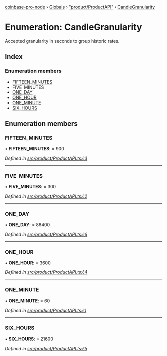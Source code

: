 [coinbase-pro-node](../README.md) › [Globals](../globals.md) › ["product/ProductAPI"](../modules/_product_productapi_.md) › [CandleGranularity](_product_productapi_.candlegranularity.md)

# Enumeration: CandleGranularity

Accepted granularity in seconds to group historic rates.

## Index

### Enumeration members

- [FIFTEEN_MINUTES](_product_productapi_.candlegranularity.md#fifteen_minutes)
- [FIVE_MINUTES](_product_productapi_.candlegranularity.md#five_minutes)
- [ONE_DAY](_product_productapi_.candlegranularity.md#one_day)
- [ONE_HOUR](_product_productapi_.candlegranularity.md#one_hour)
- [ONE_MINUTE](_product_productapi_.candlegranularity.md#one_minute)
- [SIX_HOURS](_product_productapi_.candlegranularity.md#six_hours)

## Enumeration members

### FIFTEEN_MINUTES

• **FIFTEEN_MINUTES**: = 900

_Defined in [src/product/ProductAPI.ts:63](https://github.com/bennyn/coinbase-pro-node/blob/0c3235f/src/product/ProductAPI.ts#L63)_

---

### FIVE_MINUTES

• **FIVE_MINUTES**: = 300

_Defined in [src/product/ProductAPI.ts:62](https://github.com/bennyn/coinbase-pro-node/blob/0c3235f/src/product/ProductAPI.ts#L62)_

---

### ONE_DAY

• **ONE_DAY**: = 86400

_Defined in [src/product/ProductAPI.ts:66](https://github.com/bennyn/coinbase-pro-node/blob/0c3235f/src/product/ProductAPI.ts#L66)_

---

### ONE_HOUR

• **ONE_HOUR**: = 3600

_Defined in [src/product/ProductAPI.ts:64](https://github.com/bennyn/coinbase-pro-node/blob/0c3235f/src/product/ProductAPI.ts#L64)_

---

### ONE_MINUTE

• **ONE_MINUTE**: = 60

_Defined in [src/product/ProductAPI.ts:61](https://github.com/bennyn/coinbase-pro-node/blob/0c3235f/src/product/ProductAPI.ts#L61)_

---

### SIX_HOURS

• **SIX_HOURS**: = 21600

_Defined in [src/product/ProductAPI.ts:65](https://github.com/bennyn/coinbase-pro-node/blob/0c3235f/src/product/ProductAPI.ts#L65)_
